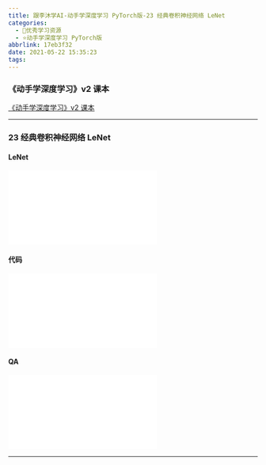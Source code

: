 ```yaml
---
title: 跟李沐学AI-动手学深度学习 PyTorch版-23 经典卷积神经网络 LeNet
categories:
  - 🌙优秀学习资源
  - ⭐动手学深度学习 PyTorch版
abbrlink: 17eb3f32
date: 2021-05-22 15:35:23
tags:
---
```


### 《动手学深度学习》v2 课本

[《动手学深度学习》v2 课本](http://zh.d2l.ai/)

***

### 23 经典卷积神经网络 LeNet

#### LeNet

<iframe src="//player.bilibili.com/player.html?aid=973192378&bvid=BV1t44y1r7ct&cid=342424736&page=1" scrolling="no" border="0" frameborder="no" framespacing="0" allowfullscreen="true"> </iframe>

<!--more-->

#### 代码

<iframe src="//player.bilibili.com/player.html?aid=973192378&bvid=BV1t44y1r7ct&cid=342429710&page=2" scrolling="no" border="0" frameborder="no" framespacing="0" allowfullscreen="true"> </iframe>

#### QA

<iframe src="//player.bilibili.com/player.html?aid=973192378&bvid=BV1t44y1r7ct&cid=342433519&page=3" scrolling="no" border="0" frameborder="no" framespacing="0" allowfullscreen="true"> </iframe>

***
